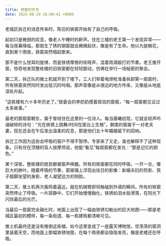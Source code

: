 ```yaml
---
title: 铁窗的岁月
date: 2025-08-29 16:00:41 +0800
---
```


老城区拆迁的消息传来时，陈旧的铁窗开始有了自己的呼吸。

起初只是微弱的叹息，像老人午睡时的鼾声。住在三楼的老王第一个发现异常——每当夜幕降临，那扇生了锈的钢窗就会微微起伏，像是有了生命。他以为是眼花，直到某个雨夜，铁窗突然唱起歌来。

那不是什么悦耳的旋律，而是铁锈摩擦的吱呀声，混着雨滴敲打的节奏。老王推开窗，惊奇地发现整栋楼的旧铁窗都在轻轻颤动，仿佛在举行一场秘密的聚会。

第二天，拆迁队的推土机就开到了楼下。工人们举着电焊枪准备拆卸第一扇窗时，所有铁窗突然同时发出低沉的呜咽。那声音像是从很远的地方传来，又像是从地底深处升起。

“这栋楼有六十多年历史了。”居委会的李奶奶摸着斑驳的窗框，“每一扇窗都见证过太多故事。”

最老的那扇窗朝东，属于曾经住在这里的一位诗人。每当晨曦初现，它就会轻声吟诵破碎的诗句：“光在铁锈上跳舞/时间在窗台上生根”。朝南的窗属于一对老夫妻，现在还会在午后发出温柔的叹息，那是他们五十年婚姻留下的回响。

拆迁工作因为这些会呼吸的窗户不得不暂停。专家来了又走，谁也解释不了这种现象。只有住在顶楼的盲人按摩师说，他能“看见”每扇窗都在发光：“那是记忆的颜色。”

某个深夜，整栋楼的居民都被窗声唤醒。所有的铁窗都在同时呼吸，一开一合，像巨大的肺叶。随着呼吸的节奏，窗玻璃上浮现出往日的影像：新婚夫妇的剪影、孩子踮脚张望的身影、老人凝望远方的侧脸。

第二天，推土机再次轰鸣着逼近。就在机械臂即将触碰到外墙的瞬间，所有的铁窗突然停止了呼吸。一片寂静中，它们开始慢慢融化，铁锈如泪水般滑落，在阳光下闪烁最后的光芒。

当最后一扇窗完全融化时，地面上出现了一幅由铁锈勾勒出的巨大地图——那是老城区最初的模样，每一条街道、每一栋建筑都清晰可见。

推土机最终还是没有推倒这栋楼。如今这里变成了一座露天博物馆，空荡荡的窗洞里装着天空，而地面上那幅铁锈地图，在每个雨夜都会隐隐发亮，像是老楼还在呼吸。
